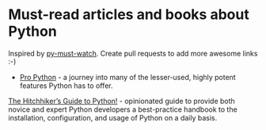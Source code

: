 # Must-read articles and books about Python

Inspired by [py-must-watch]. Create pull requests to add more awesome links :-)

- [Pro Python](http://propython.com/) - a journey into many of the lesser-used, highly potent features Python has to offer. 

[py-must-watch]: https://github.com/s16h/py-must-watch

[The Hitchhiker’s Guide to Python!](http://docs.python-guide.org/en/latest/) - opinionated guide to provide both novice and expert Python developers a best-practice handbook to the installation, configuration, and usage of Python on a daily basis.
